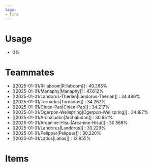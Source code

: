 ```yaml
---
tags:
- fire
---
```

# Usage
- 0%
# Teammates
- [[2025-01-01/Rillaboom|Rillaboom]] : 49.365%
- [[2025-01-01/Manaphy|Manaphy]] : 47.612%
- [[2025-01-01/Landorus-Therian|Landorus-Therian]] : 34.486%
- [[2025-01-01/Tornadus|Tornadus]] : 34.267%
- [[2025-01-01/Chien-Pao|Chien-Pao]] : 34.217%
- [[2025-01-01/Ogerpon-Wellspring|Ogerpon-Wellspring]] : 34.197%
- [[2025-01-01/Archaludon|Archaludon]] : 30.651%
- [[2025-01-01/Arcanine-Hisui|Arcanine-Hisui]] : 30.568%
- [[2025-01-01/Landorus|Landorus]] : 30.229%
- [[2025-01-01/Pelipper|Pelipper]] : 30.220%
- [[2025-01-01/Latios|Latios]] : 13.855%
# Items